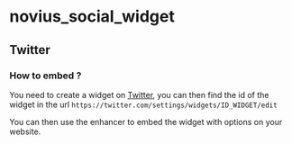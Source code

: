 # novius_social_widget

## Twitter

### How to embed ?

You need to create a widget on [Twitter](https://twitter.com/settings/widgets), you can then find the id of the widget
in the url ```https://twitter.com/settings/widgets/ID_WIDGET/edit```

You can then use the enhancer to embed the widget with options on your website.